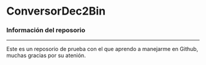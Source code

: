 # ConversorDec2Bin
### Información del reposorio
***
Este es un reposorio de prueba con el que aprendo a manejarme en Github, muchas gracias por su atenión.